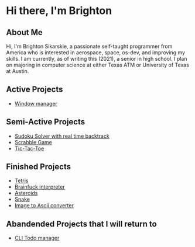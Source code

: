 <h1>Hi there, I'm Brighton</h1>

<h2>About Me</h2>
Hi, I'm Brighton Sikarskie, a passionate self-taught programmer from America who is interested in aerospace, space, os-dev, and improving my skills.
I am currently, as of writing this (2021), a senior in high school. I plan on majoring in computer science at either Texas ATM or University of Texas at Austin.

<h2>Active Projects</h2>
 
- [Window manager](https://github.com/bsikar/windex)

<h2>Semi-Active Projects</h2>

- [Sudoku Solver with real time backtrack](https://github.com/bsikar/sudoku)
- [Scrabble Game](https://github.com/bsikar/scrabble)
- [Tic-Tac-Toe](https://github.com/bsikar/tic-tac-toe)

<h2>Finished Projects</h2>

- [Tetris](https://github.com/bsikar/tetris)
- [Brainfuck interpreter](https://github.com/bsikar/brainfuck)
- [Asteroids](https://github.com/bsikar/asteroids)
- [Snake](https://github.com/bsikar/snake)
- [Image to Ascii converter](https://github.com/bsikar/image_to_ascii)

<h2>Abandended Projects that I will return to</h2>

- [CLI Todo manager](https://github.com/bsikar/voodo)
